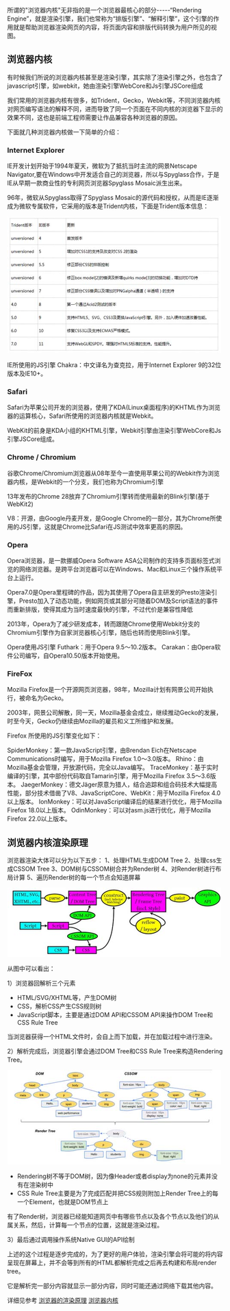 所谓的"浏览器内核"无非指的是一个浏览器最核心的部分-----“Rendering Engine”，就是渲染引擎，我们也常称为“排版引擎”、“解释引擎”，这个引擎的作用就是帮助浏览器渲染网页的内容，将页面内容和排版代码转换为用户所见的视图。

## 浏览器内核

有时候我们所说的浏览器内核甚至是渲染引擎，其实除了渲染引擎之外，也包含了javascript引擎，如webkit，她由渲染引擎WebCore和Js引擎JSCore组成

我们常用的浏览器内核有很多，如Trident，Gecko，Webkit等，不同浏览器内核对网页编写语法的解释不同，进而导致了同一个页面在不同内核的浏览器下显示的效果不同，这也是前端工程师需要让作品兼容各种浏览器的原因。

下面就几种浏览器内核做一下简单的介绍：

### Internet Explorer

IE开发计划开始于1994年夏天，微软为了抵抗当时主流的网景Netscape Navigator,要在Windows中开发适合自己的浏览器，所以与Spyglass合作，于是IE从早期一款商业性的专利网页浏览器Spyglass Mosaic派生出来。

96年，微软从Spyglass取得了Spyglass Mosaic的源代码和授权，从而是IE逐渐成为微软专属软件，它采用的版本是Trident内核，下面是Trident版本信息：

![trident](../images/trident.jpg)

IE所使用的JS引擎
Chakra：中文译名为查克拉，用于Internet Explorer 9的32位版本及IE10+。

### Safari

Safari为苹果公司开发的浏览器，使用了KDA(Linux桌面程序)的KHTML作为浏览器的运算核心，Safari所使用的浏览器内核就是Webkit。

WebKit的前身是KDA小组的KHTML引擎，Webkit引擎由渲染引擎WebCore和Js引擎JSCore组成。

### Chrome / Chromium

谷歌Chrome/Chromium浏览器从08年至今一直使用苹果公司的Webkit作为浏览器内核，是Webkit的一个分支，我们也称为Chromium引擎

13年发布的Chrome 28放弃了Chromium引擎转而使用最新的Blink引擎(基于WebKit2)

V8：开源，由Google丹麦开发，是Google Chrome的一部分，其为Chrome所使用的JS引擎，这就是Chrome比Safari在JS测试中效率更高的原因。

### Opera

Opera浏览器，是一款挪威Opera Software ASA公司制作的支持多页面标签式浏览的网络浏览器。是跨平台浏览器可以在Windows、Mac和Linux三个操作系统平台上运行。

Opera7.0是Opera里程碑的作品，因为其使用了Opera自主研发的Presto渲染引擎，Presto加入了动态功能，例如网页或其部分可随着DOM及Script语法的事件而重新排版，使得其成为当时速度最快的引擎，不过代价是兼容性降低

2013年，Opera为了减少研发成本，转而跟随Chrome使用Webkit分支的Chromium引擎作为自家浏览器核心引擎，随后也转而使用Blink引擎。

Opera使用JS引擎
Futhark：用于Opera 9.5～10.2版本。
Carakan：由Opera软件公司编写，自Opera10.50版本开始使用。

### FireFox

Mozilla Firefox是一个开源网页浏览器，98年，Mozilla计划有网景公司开始执行，被命名为Gecko。

2003年，网景公司解散，同一天，Mozilla基金会成立，继续推动Gecko的发展，时至今天，Gecko仍继续由Mozilla的雇员和义工所维护和发展。

Firefox 所使用的JS引擎变化如下：

SpiderMonkey：第一款JavaScript引擎，由Brendan Eich在Netscape Communications时编写，用于Mozilla Firefox 1.0～3.0版本。
Rhino：由Mozilla基金会管理，开放源代码，完全以Java编写。
TraceMonkey：基于实时编译的引擎，其中部份代码取自Tamarin引擎，用于Mozilla Firefox 3.5～3.6版本。
JaegerMonkey：德文Jäger原意为猎人，结合追踪和组合码技术大幅提高性能，部分技术借凿了V8、JavaScriptCore、WebKit：用于Mozilla Firefox 4.0以上版本。
IonMonkey：可以对JavaScript编译后的结果进行优化，用于Mozilla Firefox 18.0以上版本。
OdinMonkey：可以对asm.js进行优化，用于Mozilla Firefox 22.0以上版本。

## 浏览器内核渲染原理

浏览器渲染大体可以分为以下五步：
1、处理HTML生成DOM Tree
2、处理css生成CSSOM Tree
3、DOM树与CSSOM树合并为Render树
4、对Render树进行布局计算
5、遍历Render树的每一个节点会知道屏幕

![render](../images/render.jpg)

从图中可以看出：

1）浏览器回解析三个元素
* HTML/SVG/XHTML等，产生DOM树
* CSS，解析CSS产生CSS规则树
* JavaScript脚本，主要是通过DOM API和CSSOM API来操作DOM Tree和CSS Rule Tree

当浏览器获得一个HTML文件时，会自上而下加载，并在加载过程中进行渲染。

2）解析完成后，浏览器引擎会通过DOM Tree和CSS Rule Tree来构造Rendering Tree。

![render](../images/render-tree.jpg)

* Rendering树不等于DOM树，因为像Header或者display为none的元素并没有在渲染树中
* CSS Rule Tree主要是为了完成匹配并把CSS规则附加上Render Tree上的每一个Element，也就是DOM节点上

有了Render树，浏览器已经能知道网页中有哪些节点以及各个节点以及他们的从属关系，然后，计算每一个节点的位置，这就是渲染过程。

3）最后通过调用操作系统Native GUI的API绘制

上述的这个过程是逐步完成的，为了更好的用户体验，渲染引擎会将可能的将内容呈现在屏幕上，并不会等到所有的HTML都解析完成之后再去构建和布局render tree。

它是解析完一部分内容就显示一部分内容，同时可能还通过网络下载其他内容。

详细见参考
[浏览器的渲染原理](https://www.cnblogs.com/yc-755909659/p/6599553.html)
[浏览器内核](http://blog.csdn.net/curiousL/article/details/53409869)

